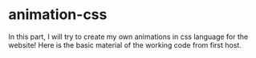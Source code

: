 # animation-css
 In this part, I will try to create my own animations in css language for the website!
 Here is the basic material of the working code from first host.
